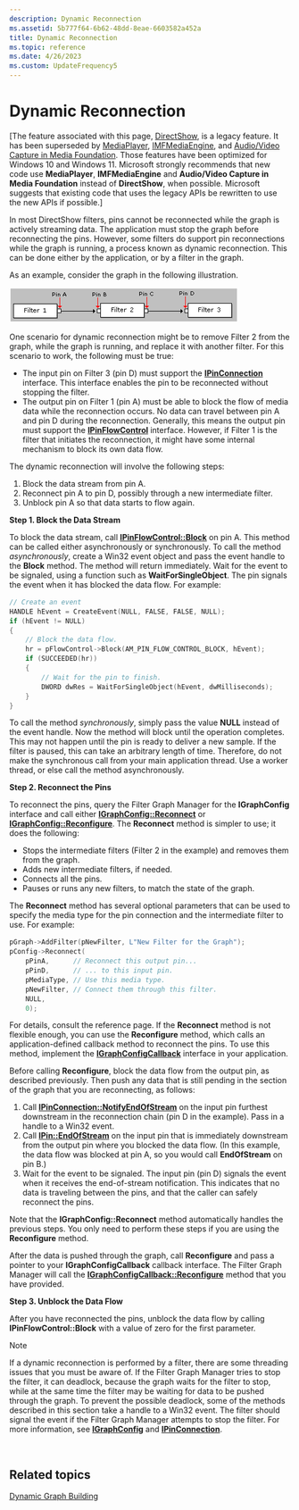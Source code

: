 ```yaml
---
description: Dynamic Reconnection
ms.assetid: 5b777f64-6b62-48dd-8eae-6603582a452a
title: Dynamic Reconnection
ms.topic: reference
ms.date: 4/26/2023
ms.custom: UpdateFrequency5
---
```


# Dynamic Reconnection

\[The feature associated with this page, [DirectShow](/windows/win32/directshow/directshow), is a legacy feature. It has been superseded by [MediaPlayer](/uwp/api/Windows.Media.Playback.MediaPlayer), [IMFMediaEngine](/windows/win32/api/mfmediaengine/nn-mfmediaengine-imfmediaengine), and [Audio/Video Capture in Media Foundation](/windows/win32/medfound/audio-video-capture-in-media-foundation). Those features have been optimized for Windows 10 and Windows 11. Microsoft strongly recommends that new code use **MediaPlayer**, **IMFMediaEngine** and **Audio/Video Capture in Media Foundation** instead of **DirectShow**, when possible. Microsoft suggests that existing code that uses the legacy APIs be rewritten to use the new APIs if possible.\]

In most DirectShow filters, pins cannot be reconnected while the graph is actively streaming data. The application must stop the graph before reconnecting the pins. However, some filters do support pin reconnections while the graph is running, a process known as dynamic reconnection. This can be done either by the application, or by a filter in the graph.

As an example, consider the graph in the following illustration.

![dynamic graph-building diagram](images/dyngraph.png)

One scenario for dynamic reconnection might be to remove Filter 2 from the graph, while the graph is running, and replace it with another filter. For this scenario to work, the following must be true:

-   The input pin on Filter 3 (pin D) must support the [**IPinConnection**](/windows/desktop/api/Strmif/nn-strmif-ipinconnection) interface. This interface enables the pin to be reconnected without stopping the filter.
-   The output pin on Filter 1 (pin A) must be able to block the flow of media data while the reconnection occurs. No data can travel between pin A and pin D during the reconnection. Generally, this means the output pin must support the [**IPinFlowControl**](/windows/desktop/api/Strmif/nn-strmif-ipinflowcontrol) interface. However, if Filter 1 is the filter that initiates the reconnection, it might have some internal mechanism to block its own data flow.

The dynamic reconnection will involve the following steps:

1.  Block the data stream from pin A.
2.  Reconnect pin A to pin D, possibly through a new intermediate filter.
3.  Unblock pin A so that data starts to flow again.

**Step 1. Block the Data Stream**

To block the data stream, call [**IPinFlowControl::Block**](/windows/desktop/api/Strmif/nf-strmif-ipinflowcontrol-block) on pin A. This method can be called either asynchronously or synchronously. To call the method *asynchronously*, create a Win32 event object and pass the event handle to the **Block** method. The method will return immediately. Wait for the event to be signaled, using a function such as **WaitForSingleObject**. The pin signals the event when it has blocked the data flow. For example:


```C++
// Create an event
HANDLE hEvent = CreateEvent(NULL, FALSE, FALSE, NULL);
if (hEvent != NULL)
{
    // Block the data flow.
    hr = pFlowControl->Block(AM_PIN_FLOW_CONTROL_BLOCK, hEvent); 
    if (SUCCEEDED(hr))
    {
        // Wait for the pin to finish.
        DWORD dwRes = WaitForSingleObject(hEvent, dwMilliseconds);
    }
}
```



To call the method *synchronously*, simply pass the value **NULL** instead of the event handle. Now the method will block until the operation completes. This may not happen until the pin is ready to deliver a new sample. If the filter is paused, this can take an arbitrary length of time. Therefore, do not make the synchronous call from your main application thread. Use a worker thread, or else call the method asynchronously.

**Step 2. Reconnect the Pins**

To reconnect the pins, query the Filter Graph Manager for the **IGraphConfig** interface and call either [**IGraphConfig::Reconnect**](/windows/desktop/api/Strmif/nf-strmif-igraphconfig-reconnect) or [**IGraphConfig::Reconfigure**](/windows/desktop/api/Strmif/nf-strmif-igraphconfig-reconfigure). The **Reconnect** method is simpler to use; it does the following:

-   Stops the intermediate filters (Filter 2 in the example) and removes them from the graph.
-   Adds new intermediate filters, if needed.
-   Connects all the pins.
-   Pauses or runs any new filters, to match the state of the graph.

The **Reconnect** method has several optional parameters that can be used to specify the media type for the pin connection and the intermediate filter to use. For example:


```C++
pGraph->AddFilter(pNewFilter, L"New Filter for the Graph");
pConfig->Reconnect(
    pPinA,      // Reconnect this output pin...
    pPinD,      // ... to this input pin.
    pMediaType, // Use this media type.
    pNewFilter, // Connect them through this filter.
    NULL, 
    0);     
```



For details, consult the reference page. If the **Reconnect** method is not flexible enough, you can use the **Reconfigure** method, which calls an application-defined callback method to reconnect the pins. To use this method, implement the [**IGraphConfigCallback**](/windows/desktop/api/Strmif/nn-strmif-igraphconfigcallback) interface in your application.

Before calling **Reconfigure**, block the data flow from the output pin, as described previously. Then push any data that is still pending in the section of the graph that you are reconnecting, as follows:

1.  Call [**IPinConnection::NotifyEndOfStream**](/windows/desktop/api/Strmif/nf-strmif-ipinconnection-notifyendofstream) on the input pin furthest downstream in the reconnection chain (pin D in the example). Pass in a handle to a Win32 event.
2.  Call [**IPin::EndOfStream**](/windows/desktop/api/Strmif/nf-strmif-ipin-endofstream) on the input pin that is immediately downstream from the output pin where you blocked the data flow. (In this example, the data flow was blocked at pin A, so you would call **EndOfStream** on pin B.)
3.  Wait for the event to be signaled. The input pin (pin D) signals the event when it receives the end-of-stream notification. This indicates that no data is traveling between the pins, and that the caller can safely reconnect the pins.

Note that the **IGraphConfig::Reconnect** method automatically handles the previous steps. You only need to perform these steps if you are using the **Reconfigure** method.

After the data is pushed through the graph, call **Reconfigure** and pass a pointer to your **IGraphConfigCallback** callback interface. The Filter Graph Manager will call the [**IGraphConfigCallback::Reconfigure**](/windows/desktop/api/Strmif/nf-strmif-igraphconfigcallback-reconfigure) method that you have provided.

**Step 3. Unblock the Data Flow**

After you have reconnected the pins, unblock the data flow by calling **IPinFlowControl::Block** with a value of zero for the first parameter.

> [!Note]  
> If a dynamic reconnection is performed by a filter, there are some threading issues that you must be aware of. If the Filter Graph Manager tries to stop the filter, it can deadlock, because the graph waits for the filter to stop, while at the same time the filter may be waiting for data to be pushed through the graph. To prevent the possible deadlock, some of the methods described in this section take a handle to a Win32 event. The filter should signal the event if the Filter Graph Manager attempts to stop the filter. For more information, see [**IGraphConfig**](/windows/desktop/api/Strmif/nn-strmif-igraphconfig) and [**IPinConnection**](/windows/desktop/api/Strmif/nn-strmif-ipinconnection).

 

## Related topics

<dl> <dt>

[Dynamic Graph Building](dynamic-graph-building.md)
</dt> </dl>

 

 



